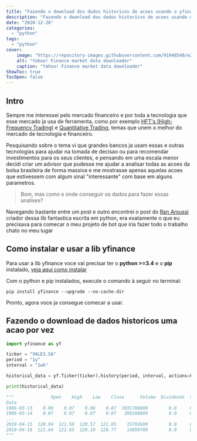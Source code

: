 ```yaml
---
title: "Fazendo o download dos dados historicos de acoes usando o yfinance"
description: "Fazendo o download dos dados historicos de acoes usando o yfinance"
date: "2020-12-26"
categories:
  - "python"
tags:
  - "python"
cover:
    image: "https://repository-images.githubusercontent.com/91948540/e2b14a80-7fc7-11e9-8b9b-5e1f56b0052a"
    alt: "Yahoo! Finance market data downloader"
    caption: "Yahoo! Finance market data downloader"
ShowToc: true
TocOpen: false
---
```


Intro
---------

Sempre me interessei pelo mercado financeiro e por toda a tecnologia que esse mercado ja usa de ferramenta, como por exemplo [HFT's (High-Frequency Trading)](https://www.investopedia.com/terms/h/high-frequency-trading.asp#:~:text=High%2Dfrequency%20trading%2C%20also%20known,orders%20based%20on%20market%20conditions.) e [Quantitative Trading](https://www.investopedia.com/terms/q/quantitative-trading.asp), temas que unem o melhor do mercado de tecnologia e financeiro.

Pesquisando sobre o tema vi que grandes bancos ja usam essas e outras tecnologias para ajudar na tomada de decisao ou para recomendar investimentos para os seus clientes, e pensando em uma escala menor decidi criar um advisor que pudesse me ajudar a analisar todas as acoes da bolsa brasileira de forma massiva e me mostrasse apenas aquelas acoes que estivessem com algum sinal "interessante" com base em alguns parametros.

> Bom, mas como e onde conseguir os dados para fazer essas analises?

Navegando bastante entre um post e outro encontrei o post do [Ran Aroussi](https://aroussi.com/post/python-yahoo-finance) criador dessa lib fantastica escrita em python, era exatamente o que eu precisava para comecar o meu projeto de bot que iria fazer todo o trabalho chato no meu lugar

Como instalar e usar a lib yfinance
-------------------------

Para usar a lib yfinance voce vai precisar ter o **python >=3.4** e o **pip** instalado, [veja aqui como instalar]()

Com o python e pip instalados, execute o comando à seguir no terminal:

```terminal
pip install yfinance --upgrade --no-cache-dir
```

Pronto, agora voce ja consegue comecar a usar.

Fazendo o download de dados historicos uma acao por vez
--------------------

```python
import yfinance as yf

ticker = "VALE3.SA"
period = "1y"
interval = "1wk"

historical_data = yf.Ticker(ticker).history(period, interval, actions=False).dropna()

print(historical_data)

"""              Open    High    Low    Close      Volume  Dividends  Splits
Date
1986-03-13    0.06    0.07    0.06    0.07  1031788800        0.0     0.0
1986-03-14    0.07    0.07    0.07    0.07   308160000        0.0     0.0
...
2019-04-15  120.94  121.58  120.57  121.05    15792600        0.0     0.0
2019-04-16  121.64  121.65  120.10  120.77    14059700        0.0     0.0
"""
```